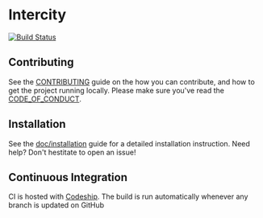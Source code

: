 # Intercity

[![Build Status](https://semaphoreci.com/api/v1/projects/bb80760f-43e8-43ba-9bff-0c6b125b40e1/482459/shields_badge.svg)](https://semaphoreci.com/jvanbaarsen/intercity)

## Contributing

See the [CONTRIBUTING][1] guide on the how you can contribute, and how to get the
project running locally. Please make sure you've read the [CODE_OF_CONDUCT][4].

## Installation

See the [doc/installation][2] guide for a detailed installation instruction.
Need help? Don't hestitate to open an issue!

## Continuous Integration

CI is hosted with [Codeship][3]. The build is run automatically whenever any
branch is updated on GitHub

[1]: CONTRIBUTING.md
[2]: doc/installation.md
[3]: https://codeship.com
[4]: CODE_OF_CONDUCT.md
